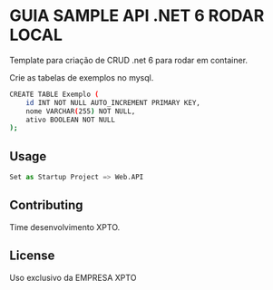 # GUIA SAMPLE API .NET 6 RODAR LOCAL

Template para criação de CRUD .net 6 para rodar em container.


Crie as tabelas de exemplos no mysql.

```bash
CREATE TABLE Exemplo (
    id INT NOT NULL AUTO_INCREMENT PRIMARY KEY,
    nome VARCHAR(255) NOT NULL,
    ativo BOOLEAN NOT NULL
);
```

## Usage

```python
Set as Startup Project => Web.API
```

## Contributing

Time desenvolvimento XPTO.

## License

Uso exclusivo da EMPRESA XPTO
